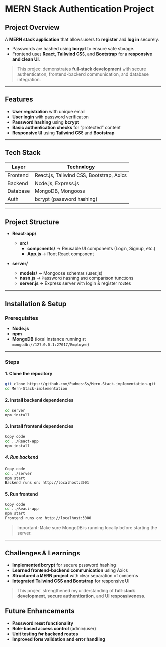 # MERN Stack Authentication Project

## Project Overview

A **MERN stack application** that allows users to **register** and **log in** securely.

- Passwords are hashed using **bcrypt** to ensure safe storage.
- Frontend uses **React**, **Tailwind CSS**, and **Bootstrap** for a **responsive and clean UI**.

> This project demonstrates **full-stack development** with secure authentication, frontend-backend communication, and database integration.

---

## Features

- **User registration** with unique email
- **User login** with password verification
- **Password hashing** using **bcrypt**
- **Basic authentication checks** for “protected” content
- **Responsive UI** using **Tailwind CSS** and **Bootstrap**

---

## Tech Stack

| Layer      | Technology |
|-----------|------------|
| Frontend  | React.js, Tailwind CSS, Bootstrap, Axios |
| Backend   | Node.js, Express.js |
| Database  | MongoDB, Mongoose |
| Auth      | bcrypt (password hashing) |

---

## Project Structure 

- **React-app/**
  - **src/**
    - **components/** → Reusable UI components (Login, Signup, etc.)
    - **App.js** → Root React component

- **server/**
  - **models/** → Mongoose schemas (user.js)
  - **hash.js** → Password hashing and comparison functions
  - **server.js** → Express server with login & register routes

---

## Installation & Setup
### Prerequisites

- **Node.js**  
- **npm**  
- **MongoDB** (local instance running at `mongodb://127.0.0.1:27017/Employee`)  

---

### Steps

#### 1. Clone the repository

```bash
git clone https://github.com/PadmeshSs/Mern-Stack-implementation.git
cd Mern-Stack-implementation
```

#### 2. Install backend dependencies

```bash
cd server
npm install
```

#### 3. Install frontend dependencies

```bash
Copy code
cd ../React-app
npm install
```

##### 4. Run backend
```bash
Copy code
cd ../server
npm start
Backend runs on: http://localhost:3001
```

#### 5. Run frontend
```bash
Copy code
cd ../React-app
npm start
Frontend runs on: http://localhost:3000
```

> Important: Make sure MongoDB is running locally before starting the server.

---
 
##  Challenges & Learnings

- **Implemented bcrypt** for secure password hashing  
- **Learned frontend-backend communication** using Axios  
- **Structured a MERN project** with clear separation of concerns  
- **Integrated Tailwind CSS and Bootstrap** for responsive UI  

> This project strengthened my understanding of **full-stack development**, **secure authentication**, and **UI responsiveness**.


##  Future Enhancements

- **Password reset functionality**  
- **Role-based access control** (admin/user)  
- **Unit testing for backend routes**  
- **Improved form validation and error handling**

